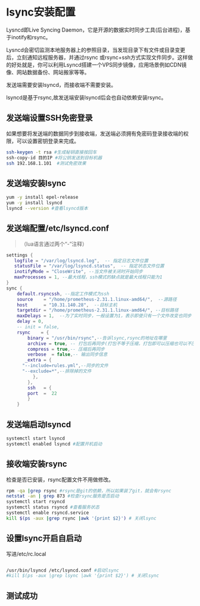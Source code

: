 # lsync安装配置 
Lysncd即Live Syncing Daemon，它是开源的数据实时同步工具(后台进程)，基于inotify和rsync。

Lysncd会密切监测本地服务器上的参照目录，当发现目录下有文件或目录变更后，立刻通知远程服务器，并通过rsync 或rsync+ssh方式实现文件同步。这样做的好处就是，你可以利用Lsyncd搭建一个VPS同步镜像，应用场景例如CDN镜像、网站数据备份、网站搬家等等。

发送端需要安装lsyncd，而接收端不需要安装。

lsyncd是基于rsync,故发送端安装lsyncd后会也自动依赖安装rsync。

## 发送端设置SSH免密登录

如果想要将发送端的数据同步到接收端，发送端必须拥有免密码登录接收端的权限，可以设置密钥登录来完成。

```bash
ssh-keygen -t rsa #生成秘钥直接按回车
ssh-copy-id 目的IP #将公钥发送到目标机器
ssh 192.168.1.101  #测试免密效果
```

## 发送端安装lsync

```bash
yum -y install epel-release
yum -y install lsyncd
lsyncd --version #查看lsyncd版本
```

## 发送端配置/etc/lsyncd.conf

> （lua语言通过两个“-”注释）

```lua
settings {
   logfile = "/var/log/lsyncd.log",  -- 指定日志文件位置
   statusFile = "/var/log/lsyncd.status",  -- 指定状态文件位置
   inotifyMode = "CloseWrite", --当文件被关闭时开始同步
   maxProcesses = 1, --最大线程，ssh模式的缺点就是最大线程只能为1
}
sync {
    default.rsyncssh, --指定工作模式为ssh
    source    = "/home/prometheus-2.31.1.linux-amd64/",  --源路径
    host      = "10.31.140.28",  --目标主机
    targetdir = "/home/prometheus-2.31.1.linux-amd64/", --目标路径
    maxDelays = 1,  --为了实时同步，一般设置为1，表示即使只有一个文件改变也同步
    delay = 0,
    -- init = false,
    rsync    = {
        binary = "/usr/bin/rsync",--告诉lsync,rsync的地址在哪里
        archive = true, -- 打包后再同步(打包不等于压缩，打包即可以压缩也可以不压缩)
        compress = true,-- 压缩后再同步
        verbose  = false,-- 输出同步信息 
       _extra = {
      "--include=rules.yml",--同步的文件
      "--exclude=*",--排除掉的文件
          },
        },
        ssh   = {
        port  =  22
        }
    }
```

## 发送端启动lsyncd

```bash
systemctl start lsyncd
systemctl enabled lsyncd #配置开机启动
```

## 接收端安装rsync

检查是否已安装，rsync配置文件不用做修改。

```bash
rpm -qa |grep rsync #rsync是git的依赖，所以如果装了git，就会有rsync
netstat -an | grep 873 #检查rsync服务是否启动
systemctl start rsyncd
systemctl status rsyncd #查看服务状态
systemctl enable rsyncd.service
kill $(ps -aux |grep rsync |awk '{print $2}') # 关闭lsync
```

## 设置lsync开启自启动

写进/etc/rc.local

```bash

/usr/bin/lsyncd /etc/lsyncd.conf #启动lsync
#kill $(ps -aux |grep lsync |awk '{print $2}') # 关闭lsync
```

## 测试成功